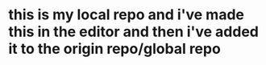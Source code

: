 # this is my local repo and i've made this in the editor and then i've added it to the origin repo/global repo
